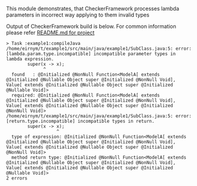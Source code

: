 This module demonstrates, that CheckerFramework processes lambda parameters in incorrect way applying to them invalid types

Output of CheckerFramework build is below. For common information please refer [README.md for project](../README.md)

```
> Task :example1:compileJava
/home/eirnym/t/example1/src/main/java/example1/SubClass.java:5: error: [lambda.param.type.incompatible] incompatible parameter types in lambda expression.
        super(x -> x);
              ^
  found   : @Initialized @NonNull Function<ModelA[ extends @Initialized @Nullable Object super @Initialized @NonNull Void], Value[ extends @Initialized @Nullable Object super @Initialized @Nullable Void]>
  required: @Initialized @NonNull Function<ModelA[ extends @Initialized @Nullable Object super @Initialized @NonNull Void], Value[ extends @Initialized @Nullable Object super @Initialized @NonNull Void]>
/home/eirnym/t/example1/src/main/java/example1/SubClass.java:5: error: [return.type.incompatible] incompatible types in return.
        super(x -> x);
                   ^
  type of expression: @Initialized @NonNull Function<ModelA[ extends @Initialized @Nullable Object super @Initialized @NonNull Void], Value[ extends @Initialized @Nullable Object super @Initialized @NonNull Void]>
  method return type: @Initialized @NonNull Function<ModelA[ extends @Initialized @Nullable Object super @Initialized @NonNull Void], Value[ extends @Initialized @Nullable Object super @Initialized @Nullable Void]>
2 errors
```
